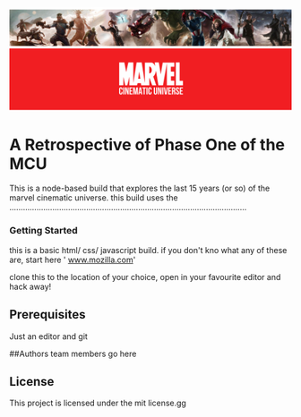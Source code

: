 ![Philadelphia's Magic Gardens. This place was so cool!](marvel_banner.png "Philadelphia's Magic Gardens")

# A Retrospective of Phase One of the MCU

This is a node-based build that explores the last 15 years (or so) of the marvel cinematic universe. this build uses the .........................................................................................................

### Getting Started
this is a basic html/ css/ javascript build. if you don't kno what any of these are, start here ' www.mozilla.com'

clone this to the location of your choice, open in your favourite editor and hack away!

## Prerequisites
Just an editor and git

##Authors
team members go here

## License
This project is licensed under the mit license.gg